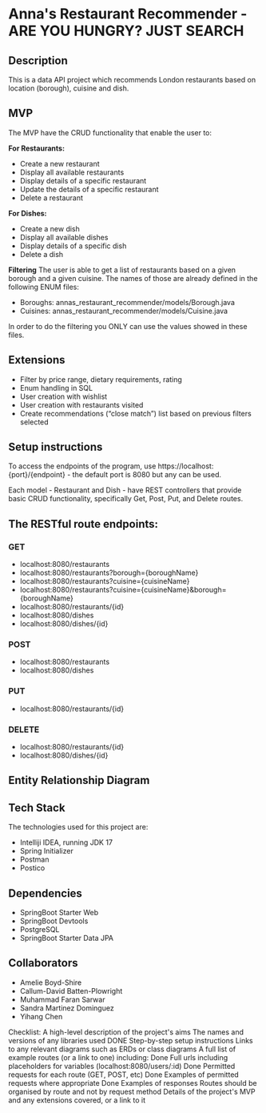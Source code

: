 # Anna's Restaurant Recommender - ARE YOU HUNGRY? JUST SEARCH 

## Description
This is a data API project which recommends London restaurants based on location (borough), cuisine and dish. 


## MVP

The MVP have the CRUD functionality that enable the user to:

**For Restaurants:**
- Create a new restaurant 
- Display all available restaurants
- Display details of a specific restaurant
- Update the details of a specific restaurant
- Delete a restaurant

**For Dishes:**
- Create a new dish
- Display all available dishes
- Display details of a specific dish
- Delete a dish

**Filtering**
The user is able to get a list of restaurants based on a given borough and a given cuisine. The names of those are already defined in the following ENUM files:

- Boroughs: annas_restaurant_recommender/models/Borough.java
- Cuisines: annas_restaurant_recommender/models/Cuisine.java

In order to do the filtering you ONLY can use the values showed in these files.


## Extensions
- Filter by price range, dietary requirements, rating
- Enum handling in SQL
- User creation with wishlist
- User creation with restaurants visited
- Create recommendations (“close match”) list based on previous filters selected


## Setup instructions
To access the endpoints of the program, use https://localhost:{port}/{endpoint} - the default port is 8080 but any can be used.

Each model - Restaurant and Dish - have REST controllers that provide basic CRUD functionality, specifically Get, Post, Put, and Delete routes. 

## The RESTful route endpoints:

### GET
- localhost:8080/restaurants
- localhost:8080/restaurants?borough={boroughName}
- localhost:8080/restaurants?cuisine={cuisineName}
- localhost:8080/restaurants?cuisine={cuisineName}&borough={boroughName}
- localhost:8080/restaurants/{id}
- localhost:8080/dishes
- localhost:8080/dishes/{id}

### POST
- localhost:8080/restaurants
- localhost:8080/dishes

### PUT
- localhost:8080/restaurants/{id}


### DELETE
- localhost:8080/restaurants/{id}
- localhost:8080/dishes/{id}

## Entity Relationship Diagram



## Tech Stack

The technologies used for this project are:

- Intelliji IDEA, running JDK 17
- Spring Initializer
- Postman
- Postico

## Dependencies

- SpringBoot Starter Web
- SpringBoot Devtools
- PostgreSQL
- SpringBoot Starter Data JPA


## Collaborators

- Amelie Boyd-Shire
- Callum-David Batten-Plowright
- Muhammad Faran Sarwar
- Sandra Martinez Dominguez
- Yihang Chen


Checklist:
A high-level description of the project's aims
The names and versions of any libraries used            DONE
Step-by-step setup instructions 
Links to any relevant diagrams such as ERDs or class diagrams
A full list of example routes (or a link to one) including:         Done
Full urls including placeholders for variables (localhost:8080/users/:id)           Done
Permitted requests for each route (GET, POST, etc)          Done
Examples of permitted requests where appropriate            Done
Examples of responses 
Routes should be organised by route and not by request method
Details of the project's MVP and any extensions covered, or a link to it